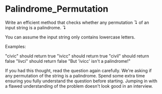 # Palindrome_Permutation




Write an efficient method that checks whether any permutation ↴ of an input string is a palindrome. ↴

You can assume the input string only contains lowercase letters.

Examples:

"civic" should return true
"ivicc" should return true
"civil" should return false
"livci" should return false
"But 'ivicc' isn't a palindrome!"

If you had this thought, read the question again carefully. We're asking if any permutation of the string is a palindrome. Spend some extra time ensuring you fully understand the question before starting. Jumping in with a flawed understanding of the problem doesn't look good in an interview.




